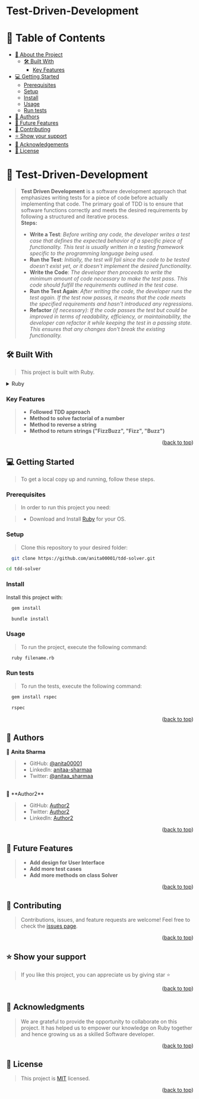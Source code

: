 # Test-Driven-Development
# 📗 Table of Contents

- [📖 About the Project](#about-project)
  - [🛠 Built With](#built-with)
    - [Key Features](#key-features)
- [💻 Getting Started](#getting-started)
  - [Prerequisites](#prerequisites)
  - [Setup](#setup)
  - [Install](#install)
  - [Usage](#usage)
  - [Run tests](#run-tests)
- [👥 Authors](#authors)
- [🔭 Future Features](#future-features)
- [🤝 Contributing](#contributing)
- [⭐️ Show your support](#support)
- [🙏 Acknowledgements](#acknowledgements)
- [📝 License](#license)

# 📖 Test-Driven-Development <a name="about-project"></a>

> **Test Driven Development** is a software development approach that emphasizes writing tests for a piece of code before actually implementing that code. The primary goal of TDD is to ensure that software functions correctly and meets the desired requirements by following a structured and iterative process.<br>
> **Steps:**
> - **Write a Test**: *Before writing any code, the developer writes a test case that defines the expected behavior of a specific piece of functionality. This test is usually written in a testing framework specific to the programming language being used.*
> - **Run the Test**: *Initially, the test will fail since the code to be tested doesn't exist yet, or it doesn't implement the desired functionality.*
> - **Write the Code**: *The developer then proceeds to write the minimum amount of code necessary to make the test pass. This code should fulfill the requirements outlined in the test case.*
> - **Run the Test Again**: *After writing the code, the developer runs the test again. If the test now passes, it means that the code meets the specified requirements and hasn't introduced any regressions.*
> - **Refactor** *(if necessary)*: *If the code passes the test but could be improved in terms of readability, efficiency, or maintainability, the developer can refactor it while keeping the test in a passing state. This ensures that any changes don't break the existing functionality.*

## 🛠 Built With <a name="built-with"></a>
> This project is built with Ruby.

<details>
  <summary>Ruby</summary>
  <ul>
    <li><a href="https://www.ruby-lang.org/en/">Ruby - A Programmer's Best Friend</a></li>
  </ul>
</details>

### Key Features <a name="key-features"></a>

> - **Followed TDD approach**
> - **Method to solve factorial of a number**
> - **Method to reverse a string**
> - **Method to return strings ("FizzBuzz", "Fizz", "Buzz")**

<p align="right">(<a href="#readme-top">back to top</a>)</p>

## 💻 Getting Started <a name="getting-started"></a>

> To get a local copy up and running, follow these steps.

### Prerequisites

> In order to run this project you need:

> - Download and Install [Ruby](https://www.ruby-lang.org/en/downloads/) for your OS.

### Setup

> Clone this repository to your desired folder:
```sh
  git clone https://github.com/anita00001/tdd-solver.git
```
```sh
cd tdd-solver
```

### Install

Install this project with:

```sh
  gem install
```

```sh
  bundle install
```

### Usage

> To run the project, execute the following command:

```sh
  ruby filename.rb
```

### Run tests

> To run the tests, execute the following command:
```sh
  gem install rspec
```

```sh
  rspec
```

<p align="right">(<a href="#readme-top">back to top</a>)</p>

## 👥 Authors <a name="authors"></a>

👤 **Anita Sharma**

> - GitHub: [@anita00001](https://github.com/anita00001)
> - LinkedIn: [anitaa-sharmaa](https://www.linkedin.com/in/anitaa-sharmaa/)
> - Twitter: [@anitaa_sharmaa](https://twitter.com/anitaa_sharmaa)
<br>
👤 **Author2**

> - GitHub: [Author2](https://github.com/author2)
> - Twitter: [Author2](https://twitter.com/author2)
> - LinkedIn: [Author2](https://www.linkedin.com/in/author2)

<p align="right">(<a href="#readme-top">back to top</a>)</p>

## 🔭 Future Features <a name="future-features"></a>

> - **Add design for User Interface**
> - **Add more test cases**
> - **Add more methods on class Solver**

<p align="right">(<a href="#readme-top">back to top</a>)</p>

## 🤝 Contributing <a name="contributing"></a>

> Contributions, issues, and feature requests are welcome! Feel free to check the [issues page](https://github.com/anita00001/tdd-solver/issues).

<p align="right">(<a href="#readme-top">back to top</a>)</p>

## ⭐️ Show your support <a name="support"></a>

> If you like this project, you can appreciate us by giving star ⭐

<p align="right">(<a href="#readme-top">back to top</a>)</p>

## 🙏 Acknowledgments <a name="acknowledgements"></a>

> We are grateful to provide the opportunity to collaborate on this project. It has helped us to empower our knowledge on Ruby together and hence growing us as a skilled Software developer.

<p align="right">(<a href="#readme-top">back to top</a>)</p>

## 📝 License <a name="license"></a>

> This project is [MIT](./MIT.md) licensed.

<p align="right">(<a href="#readme-top">back to top</a>)</p>
